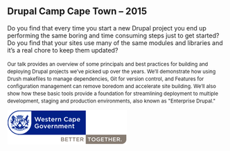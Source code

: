 
## Drupal Camp Cape Town – 2015

<p>Do you find that every time you start a new Drupal project you end up performing the same boring and time consuming steps just to get started? Do you find that your sites use many of the same modules and libraries and it’s a real chore to keep them updated?</p>

<small>Our talk provides an overview of some principals and best practices for building and deploying Drupal projects we’ve picked up over the years. We’ll demonstrate how using Drush makefiles to manage dependencies, Git for version control, and Features for configuration management can remove boredom and accelerate site building. We’ll also show how these basic tools provide a foundation for streamlining deployment to multiple development, staging and production environments, also known as "Enterprise Drupal."</small>
<br>

<img src="/img/logo.png">
